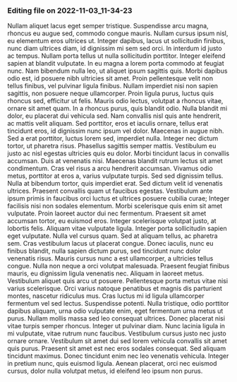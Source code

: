 

### Editing file on 2022-11-03_11-34-23

Nullam aliquet lacus eget semper tristique. Suspendisse arcu magna, rhoncus eu augue sed, commodo congue mauris. Nullam cursus ipsum nisl, eu elementum eros ultrices ut. Integer dapibus, lacus ut sollicitudin finibus, nunc diam ultrices diam, id dignissim mi sem sed orci. In interdum id justo ac tempus. Nullam porta tellus ut nulla sollicitudin porttitor. Integer eleifend sapien at blandit vulputate. In eu magna a lorem porta commodo at feugiat nunc.
Nam bibendum nulla leo, ut aliquet ipsum sagittis quis. Morbi dapibus odio est, id posuere nibh ultricies sit amet. Proin pellentesque velit non tellus finibus, vel pulvinar ligula finibus. Nullam imperdiet nisi non sapien sagittis, non posuere neque ullamcorper. Proin ligula purus, luctus quis rhoncus sed, efficitur ut felis. Mauris odio lectus, volutpat a rhoncus vitae, ornare sit amet quam. In a rhoncus purus, quis blandit odio. Nulla blandit mi dolor, eu placerat dui vehicula sed. Nam convallis nisl quis ante hendrerit, ac mattis velit aliquam. Sed porttitor, eros et iaculis ornare, tellus erat tincidunt eros, id dignissim nunc ipsum vel dolor. Maecenas in augue nibh. Sed a erat porttitor, luctus lorem sed, imperdiet nulla. Integer nec dictum tortor, ut pharetra risus. Phasellus sagittis semper mattis.
Vestibulum eu justo ac nisl egestas ultricies quis eu dolor. Morbi tincidunt lacus in convallis accumsan. Duis at venenatis nisi. Maecenas blandit rutrum lectus sit amet condimentum. Cras vel risus a arcu hendrerit accumsan. Vivamus odio metus, porttitor at eros a, varius vulputate turpis. Sed sed dignissim tellus. Nulla at bibendum tortor, quis imperdiet erat. Sed dictum velit id venenatis ultrices. Praesent convallis quam ut faucibus egestas. Vestibulum ante ipsum primis in faucibus orci luctus et ultrices posuere cubilia curae; Integer facilisis nisi non sodales elementum. Morbi scelerisque quis enim sit amet vulputate.
Proin laoreet auctor dui nec fermentum. Praesent sit amet accumsan tortor, eu euismod eros. Integer scelerisque volutpat justo, at lobortis felis. Aliquam vitae vulputate ligula. Integer porta sollicitudin sapien eget vulputate. Nulla vel cursus quam. Sed at aliquam tellus, ac pharetra sem. Cras vestibulum lacus ut placerat congue. Donec iaculis, nunc eu finibus blandit, nulla sapien dictum purus, sed tincidunt nunc dolor venenatis risus. Mauris cursus nunc a est ullamcorper, a ultricies tellus congue. Nulla non neque a orci volutpat malesuada. Praesent feugiat finibus mauris, eu dignissim ligula venenatis nec. Aliquam in laoreet metus. Vestibulum aliquet quis arcu ut posuere. Pellentesque porta metus vitae nisi varius scelerisque.
Orci varius natoque penatibus et magnis dis parturient montes, nascetur ridiculus mus. Cras luctus mi id ligula ullamcorper fermentum vel sed lectus. Suspendisse potenti. Nulla tristique, odio porttitor dapibus aliquam, urna odio vulputate enim, eget fermentum urna metus ut purus. Nullam mollis massa sed leo consequat ultrices. Donec placerat nisi vitae turpis semper rhoncus. Integer ut pulvinar diam. Nunc lacinia ligula in mi vulputate, vitae rutrum nunc faucibus. Vestibulum cursus justo nec justo ornare ornare. Vestibulum sit amet dui sed lorem vehicula convallis sit amet quis purus. Praesent sit amet est nec eros sodales consequat. Sed aliquam tincidunt maximus. Donec tincidunt enim nec leo venenatis vehicula. Integer in pretium nunc, quis euismod ligula. Aenean placerat, orci nec euismod cursus, dolor nulla volutpat metus, id eleifend leo ipsum non purus.


